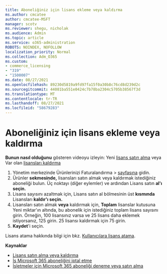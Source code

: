 ```yaml
---
title: Aboneliğiniz için lisans ekleme veya kaldırma
ms.author: cmcatee
author: cmcatee-MSFT
manager: scotv
ms.reviewer: shegu, nicholak
ms.audience: Admin
ms.topic: article
ms.service: o365-administration
ROBOTS: NOINDEX, NOFOLLOW
localization_priority: Normal
ms.collection: Adm_O365
ms.custom:
- commerce_licensing
- "319"
- "1500007"
ms.date: 08/27/2021
ms.openlocfilehash: 89230d5819a9fd97fa15f0a30b8c76cd8d239d2c
ms.sourcegitcommit: 44081ba551e0424c7b78ba2304c5705b38567f3d
ms.translationtype: MT
ms.contentlocale: tr-TR
ms.lasthandoff: 08/27/2021
ms.locfileid: "58679283"
---
```

# <a name="add-or-remove-licenses-for-your-subscription"></a>Aboneliğiniz için lisans ekleme veya kaldırma

**Bunun nasıl olduğunu** gösteren videoyu izleyin: Yeni [lisans satın alma](https://go.microsoft.com/fwlink/p/?linkid=2154857) veya Var olan [lisansları kaldırma](https://go.microsoft.com/fwlink/p/?linkid=2154938)

1. Yönetim merkezinde Ürünlerinizi Faturalandırma   >  [sayfasına](https://go.microsoft.com/fwlink/p/?linkid=842054) gidin.
2. Ürünler **sekmesinde,** lisansları satın almak veya kaldırmak istediğiniz aboneliği bulun. Üç noktayı (diğer eylemler) ve ardından Lisans satın **al'ı seçin.**
3. Lisans sayısını azaltmak için, Lisans satın al bölmesinin üst **kısmında** Lisansları **kaldır'ı seçin.**
4. Lisansları satın almak **veya** kaldırmak için, **Toplam** lisanslar kutusuna Yeni miktar'ın altında, bu abonelik için istediğiniz toplam lisans sayısını girin. Örneğin, 100 lisansınız varsa ve 25 lisans daha eklemek istiyorsanız, 125 girin. 25 lisansı kaldırmak için 75 girin.
5. **Kaydet**'i seçin.

Lisans atama hakkında bilgi için bkz. [Kullanıcılara lisans atama](https://docs.microsoft.com/microsoft-365/admin/manage/assign-licenses-to-users).

**Kaynaklar**
  
- [Lisans satın alma veya kaldırma](https://docs.microsoft.com/microsoft-365/commerce/licenses/buy-licenses)
- [İş Microsoft 365 aboneliğini iptal etme](https://docs.microsoft.com/microsoft-365/commerce/subscriptions/cancel-your-subscription)
- [İşletmeler için Microsoft 365 aboneliği deneme veya satın alma](https://docs.microsoft.com/microsoft-365/commerce/try-or-buy-microsoft-365)